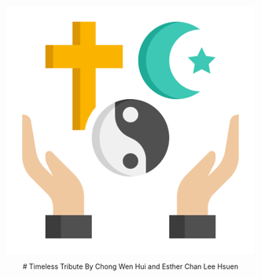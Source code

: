 ![Alt Text](timelesstributelogo.png)

<p align="center">
  # Timeless Tribute
  By Chong Wen Hui and Esther Chan Lee Hsuen
</p>
